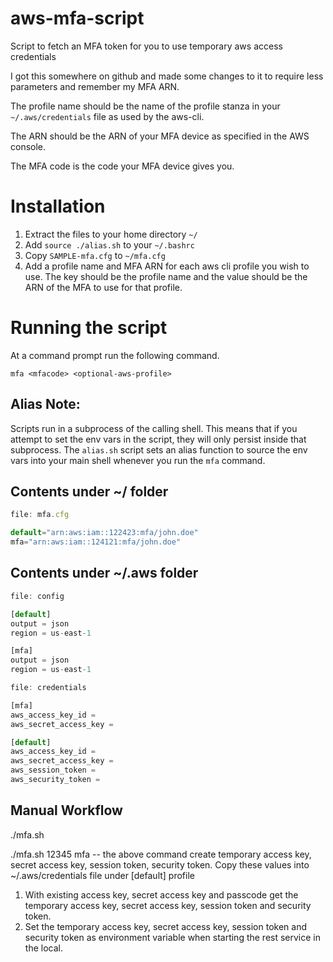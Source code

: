 # aws-mfa-script
Script to fetch an MFA token for you to use temporary aws access credentials

I got this somewhere on github and made some changes to it to require 
less parameters and remember my MFA ARN.  

The profile name should be the name of the profile stanza in your 
`~/.aws/credentials` file as used by the aws-cli.

The ARN should be the ARN of your MFA device as specified in the AWS console.

The MFA code is the code your MFA device gives you.

# Installation
 1. Extract the files to your home directory `~/`
 2. Add `source ./alias.sh` to your `~/.bashrc`
 3. Copy `SAMPLE-mfa.cfg` to `~/mfa.cfg` 
 4. Add a profile name and MFA ARN for each aws cli profile you wish to use. The key should be the profile name and the value should be the ARN of the MFA to use for that profile. 
 
# Running the script
At a command prompt run the following command.

```
mfa <mfacode> <optional-aws-profile>
```
 
## Alias Note:
Scripts run in a subprocess of the calling shell.  This means that 
if you attempt to set the env vars in the script, they will only persist
inside that subprocess.  The `alias.sh` script sets an alias function to source the env vars into your main shell whenever you 
run the `mfa` command.

## Contents under ~/ folder
```javascript
file: mfa.cfg

default="arn:aws:iam::122423:mfa/john.doe"
mfa="arn:aws:iam::124121:mfa/john.doe"
```
## Contents under ~/.aws folder
```javascript
file: config

[default]
output = json
region = us-east-1

[mfa]
output = json
region = us-east-1
```
```javascript
file: credentials

[mfa]
aws_access_key_id =
aws_secret_access_key =

[default]
aws_access_key_id =
aws_secret_access_key =
aws_session_token =
aws_security_token =
```
## Manual Workflow
./mfa.sh <mfacode-from-google-authenticator> <optional-aws-profile>

./mfa.sh 12345 mfa
-- the above command create temporary access key, secret access key, session token, security token.
Copy these values into
~/.aws/credentials file under [default] profile

1. With existing access key, secret access key and passcode get the temporary access key, secret access key, session token and security token.
2. Set the temporary access key, secret access key, session token and security token as environment variable when starting the rest service in the local.
